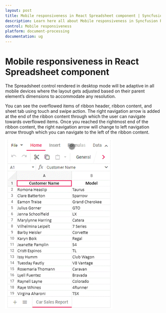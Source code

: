 ```yaml
---
layout: post
title: Mobile responsiveness in React Spreadsheet component | Syncfusion
description: Learn here all about Mobile responsiveness in Syncfusion React Spreadsheet component of Syncfusion Essential JS 2 and more.
control: Mobile responsiveness 
platform: document-processing
documentation: ug
---
```


# Mobile responsiveness in React Spreadsheet component

The Spreadsheet control rendered in desktop mode will be adaptive in all mobile devices where the layout gets adjusted based on their parent element’s dimensions to accommodate any resolution.

You can see the overflowed items of ribbon header, ribbon content, and sheet tab using touch and swipe action. The right navigation arrow is added at the end of the ribbon content through which the user can navigate towards overflowed items. Once you reached the rightmost end of the ribbon content, the right navigation arrow will change to left navigation arrow through which you can navigate to the left of the ribbon content.

![Spreadsheet Adaptive Mode](./images/spreadsheet_adaptive_mode.gif)
